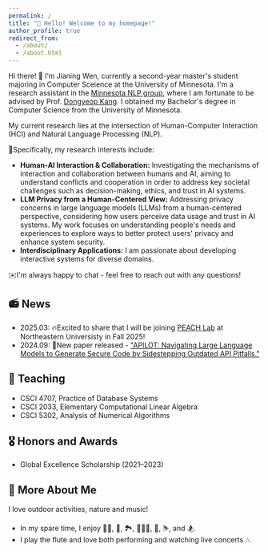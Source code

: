 ```yaml
---
permalink: /
title: "👋 Hello! Welcome to my homepage!"
author_profile: true
redirect_from: 
  - /about/
  - /about.html
---
```


<span class='anchor' id='about-me'></span>

Hi there! 👋 I’m Jianing Wen, currently a second-year master's student majoring in Computer Sceience at the University of Minnesota. I'm a research assistant in the [Minnesota NLP group](https://minnesotanlp.github.io/), where I am fortunate to be advised by Prof. [Dongyeop Kang](https://dykang.github.io/). I obtained my Bachelor's degree in Computer Science from the University of Minnesota.

My current research lies at the intersection of Human-Computer Interaction (HCI) and Natural Language Processing (NLP).

💭Specifically, my research interests include:

- **Human-AI Interaction & Collaboration:** Investigating the mechanisms of interaction and collaboration between humans and AI, aiming to understand conflicts and cooperation in order to address key societal challenges such as decision-making, ethics, and trust in AI systems.
- **LLM Privacy from a Human-Centered View:** Addressing privacy concerns in large language models (LLMs) from a human-centered perspective, considering how users perceive data usage and trust in AI systems. My work focuses on understanding people's needs and experiences to explore ways to better protect users' privacy and enhance system security.
- **Interdisciplinary Applications:** I am passionate about developing interactive systems for diverse domains.

✉️I'm always happy to chat - feel free to reach out with any questions!

📻 News
------
- 2025.03: 🔥Excited to share that I will be joining [PEACH Lab](https://tianshili.me/lab/) at Northeastern Universisty in Fall 2025!
- 2024.09: 📜New paper released - ["APILOT: Navigating Large Language Models to Generate Secure Code by Sidestepping Outdated API Pitfalls."](https://arxiv.org/abs/2409.16526)


📖 Teaching 
------
- CSCI 4707, Practice of Database Systems
- CSCI 2033, Elementary Computational Linear Algebra
- CSCI 5302, Analysis of Numerical Algorithms


🎖 Honors and Awards
------
- Global Excellence Scholarship (2021–2023)


🌟 More About Me
------
I love outdoor activities, nature and music!
- In my spare time, I enjoy 🏊‍♀️, 🎾, 🏞️, 🚶🏻‍♀️, 🤿, ⛷️, and 🏂. 
- I play the flute and love both performing and watching live concerts 🎶.


<!-- 💻 visitors
------
<div class= "visitor">
  <script type="text/javascript" id="clustrmaps" src="//clustrmaps.com/map_v2.js?d=k6zeREDMHp6zN2DgKcBuNlkoyRbdKcQvmw4htzFN0-o&cl=ffffff&w=a"></script>
</div> -->


